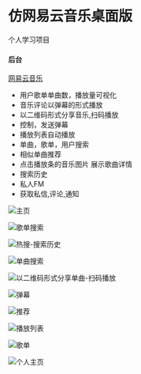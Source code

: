 # 仿网易云音乐桌面版
个人学习项目


#### 后台
[网易云音乐](https://github.com/Binaryify/NeteaseCloudMusicApi)

* 用户歌单单曲数，播放量可视化
* 音乐评论以弹幕的形式播放
* 以二维码形式分享音乐,扫码播放
* 控制，发送弹幕
* 播放列表自动播放
* 单曲，歌单，用户搜索
* 相似单曲推荐
* 点击播放条的音乐图片 展示歌曲详情
* 搜索历史
* 私人FM
* 获取私信,评论,通知




![主页](https://github.com/zpfnb/desktop-music/raw/master/readme-img/主页.jpg)

![歌单搜索](https://github.com/zpfnb/desktop-music/raw/master/readme-img/歌单搜索)

![热搜-搜索历史](https://github.com/zpfnb/desktop-music/raw/master/readme-img/热搜-搜索历史.jpg)

![单曲搜索](https://github.com/zpfnb/desktop-music/raw/master/readme-img/单曲搜索.jpg)

![以二维码形式分享单曲-扫码播放](https://github.com/zpfnb/desktop-music/raw/master/readme-img/以二维码形式分享单曲-扫码播放.jpg)

![弹幕](https://github.com/zpfnb/desktop-music/raw/master/readme-img/弹幕.jpg)

![推荐](https://github.com/zpfnb/desktop-music/raw/master/readme-img/推荐.jpg)

![播放列表](https://github.com/zpfnb/desktop-music/raw/master/readme-img/播放列表)

![歌单](https://github.com/zpfnb/desktop-music/raw/master/readme-img/歌单.jpg)

![个人主页](https://github.com/zpfnb/desktop-music/raw/master/readme-img/个人主页.jpg)
